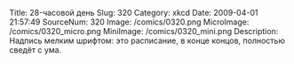 Title: 28-часовой день 
Slug: 320 
Category: xkcd 
Date: 2009-04-01 21:57:49 
SourceNum: 320 
Image: /comics/0320.png 
MicroImage: /comics/0320_micro.png 
MiniImage: /comics/0320_mini.png 
Description: Надпись мелким шрифтом: это расписание, в конце концов, полностью сведёт с ума. 

